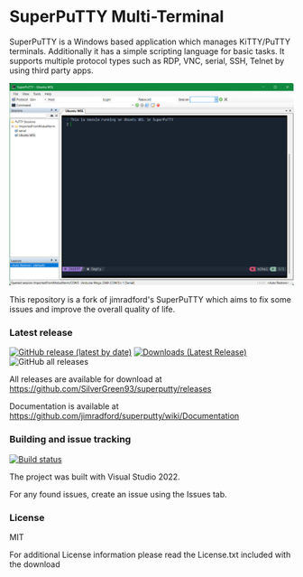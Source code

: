 # SuperPuTTY Multi-Terminal

SuperPuTTY is a Windows based application which manages KiTTY/PuTTY terminals. Additionally it has a simple scripting language for basic tasks. It supports multiple protocol types such as RDP, VNC, serial, SSH, Telnet by using third party apps.

![SuperPuTTY v1.6.0.0 screenshot](/screenshot.png?raw=true)

This repository is a fork of jimradford's SuperPuTTY which aims to fix some issues and improve the overall quality of life.

### Latest release

[![GitHub release (latest by date)](https://img.shields.io/github/v/release/SilverGreen93/superputty)](https://github.com/SilverGreen93/superputty/releases/latest) [![Downloads (Latest Release)](https://img.shields.io/github/downloads/SilverGreen93/superputty/latest/total?label=latest%20release%20downloads)](https://github.com/SilverGreen93/superputty/releases/latest) ![GitHub all releases](https://img.shields.io/github/downloads/SilverGreen93/superputty/total?label=total%20downloads)

All releases are available for download at https://github.com/SilverGreen93/superputty/releases

Documentation is available at https://github.com/jimradford/superputty/wiki/Documentation

### Building and issue tracking

[![Build status](https://ci.appveyor.com/api/projects/status/github/SilverGreen93/superputty?svg=true)](https://ci.appveyor.com/project/SilverGreen93/superputty)

The project was built with Visual Studio 2022.

For any found issues, create an issue using the Issues tab.

### License

MIT

For additional License information please read the License.txt included with the download
